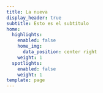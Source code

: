 ```yaml
---
title: La nueva
display_header: true
subtitle: Esto es el subtítulo
home:
  highlights:
    enabled: false
    home_img:
      data_position: center right
    weight: 1
  spotlights:
    enabled: false
    weight: 1
template: page
---
```


